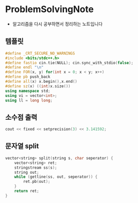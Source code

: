 # ProblemSolvingNote
- 알고리즘을 다시 공부하면서 정리하는 노트입니다

## 템플릿
```c++
#define _CRT_SECURE_NO_WARNINGS
#include <bits/stdc++.h>
#define fastio cin.tie(NULL); cin.sync_with_stdio(false);
#define endl "\n"
#define FOR(x, y) for(int x = 0; x < y; x++)
#define pb push_back
#define all(x) x.begin(),x.end()
#define sz(x) ((int)x.size())
using namespace std;
using vi = vector<int>;
using ll = long long;
```

## 소수점 출력
```c++
cout << fixed << setprecision(3) << 3.141592;
```

## 문자열 split
```c++
vector<string> split(string s, char seperator) {
	vector<string> ret;
	stringstream ss(s);
	string out;
	while (getline(ss, out, seperator)) {
		ret.pb(out);
	}
	return ret;
}
```
